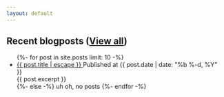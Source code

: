```yaml
---
layout: default
---
```


<h2>Recent blogposts (<a class="posts-link" href="{{ '/blog' | relative_url }}">View all</a>)</h2>
<ul class="feed">
  {%- for post in site.posts limit: 10 -%}
  <li class="feed-entry">
    <div class="feed-header">  
      <a class="excerpt-title" href="{{ post.url | relative_url }}">
        {{ post.title | escape }}
      </a>
      <span class="published-at">Published at {{ post.date | date: "%b %-d, %Y" }}</span>
    </div>
    <div class="excerpt-content">
      {{ post.excerpt }}
    </div>
  </li>
  {%- else -%}
    uh oh, no posts
  {%- endfor -%}
</ul>
